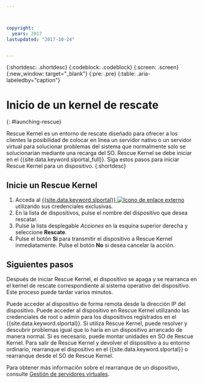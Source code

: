```yaml
---



copyright:
  years: 2017
lastupdated: "2017-10-24"


---
```


{:shortdesc: .shortdesc}
{:codeblock: .codeblock}
{:screen: .screen}
{:new_window: target="_blank"}
{:pre: .pre}
{:table: .aria-labeledby="caption"}


# Inicio de un kernel de rescate 
{: #launching-rescue}

Rescue Kernel es un entorno de rescate diseñado para ofrecer a los clientes la posibilidad de colocar en línea un servidor nativo o un servidor virtual para solucionar problemas del sistema que normalmente solo se solucionarían mediante una recarga del SO. Rescue Kernel se debe iniciar en el {{site.data.keyword.slportal_full}}. Siga estos pasos para iniciar Rescue Kernel para un dispositivo.
{:shortdesc}

## Inicie un Rescue Kernel

1. Acceda al [{{site.data.keyword.slportal}} ![Icono de enlace externo](../icons/launch-glyph.svg "Icono de enlace externo")](https://control.softlayer.com/) utilizando sus credenciales exclusivas.
2. En la lista de dispositivos, pulse el nombre del dispositivo que desea rescatar.
3. Pulse la lista desplegable *Acciones* en la esquina superior derecha y seleccione **Rescate**.
4. Pulse el botón **Sí** para transmitir el dispositivo a Rescue Kernel inmediatamente. Pulse el botón **No** si desea cancelar la acción.

## Siguientes pasos
Después de iniciar Rescue Kernel, el dispositivo se apaga y se rearranca en el kernel de rescate correspondiente al sistema operativo del dispositivo. Este proceso puede tardar varios minutos.

Puede acceder al dispositivo de forma remota desde la dirección IP del dispositivo. Puede acceder al dispositivo en Rescue Kernel utilizando las credenciales de root o admin para los dispositivos registrados en el {{site.data.keyword.slportal}}. Si utiliza Rescue Kernel, puede resolver y descubrir problemas igual que lo haría en un dispositivo arrancado de manera normal. Si es necesario, puede montar unidades en SO de Rescue Kernel. Para salir de Rescue Kernel y devolver el dispositivo a su entorno ordinario, rearranque el dispositivo en el {{site.data.keyword.slportal}} o rearranque desde el SO de Rescue Kernel.

Para obtener más información sobre el rearranque de un dispositivo, consulte [Gestión de servidores virtuales](../vsi/vsi_managing.html).

